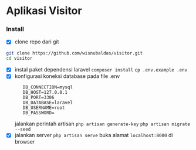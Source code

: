 # Aplikasi Visitor

 ### Install 
 - [x] clone repo dari git
```bash
git clone https://github.com/wisnubaldas/visitor.git
cd visitor
```
 - [x] instal paket dependensi laravel
		 ```composer install```
		 ```cp .env.example .env```
 - [x] konfigurasi koneksi database pada file .env
	 ```
        DB_CONNECTION=mysql
        DB_HOST=127.0.0.1
        DB_PORT=3306
        DB_DATABASE=laravel
        DB_USERNAME=root
        DB_PASSWORD=
	 ```
	 jalankan perintah artisan
	 ```php artisan generate-key```
	 ```php artisan migrate --seed```
 - [x] jalankan server
 ```php artisan serve```
 buka alamat ```localhost:8000``` di browser